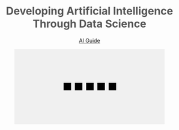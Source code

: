 <div align="center">

# <span style="color: #555;">Developing Artificial Intelligence Through Data Science</span>

[AI Guide](https://guide.repleteai.com/)
  <div class="snake-container">
    <div class="snake">
      <div class="snake-body"></div>
      <div class="snake-body"></div>
      <div class="snake-body"></div>
      <div class="snake-body"></div>
      <div class="snake-body"></div>
    </div>
  </div>
  
  <style>
    .snake-container {
      width: 400px;
      height: 200px;
      background-color: #f0f0f0;
      position: relative;
    }
    
    .snake {
      position: absolute;
      top: 50%;
      left: 50%;
      transform: translate(-50%, -50%);
      display: flex;
    }
    
    .snake-body {
      width: 20px;
      height: 20px;
      background-color: #000;
      margin: 0 5px;
      animation: snakeMove 1s infinite;
    }
    
    @keyframes snakeMove {
      0% {
        transform: translateX(0);
      }
      50% {
        transform: translateX(20px);
      }
      100% {
        transform: translateX(0);
      }
    }
  </style>
</div>
